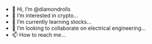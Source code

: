 - 👋 Hi, I’m @diamondrolls
- 👀 I’m interested in crypto...
- 🌱 I’m currently learning stocks...
- 💞️ I’m looking to collaborate on electrical engineering...
- 📫 How to reach me...

<!---
diamondrolls/diamondrolls is a ✨ special ✨ repository because its `README.md` (this file) appears on your GitHub profile.
You can click the Preview link to take a look at your changes.
--->
